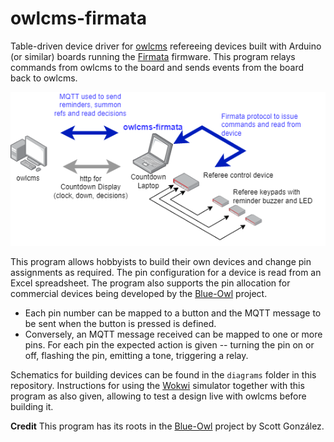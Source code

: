 # owlcms-firmata
Table-driven device driver for [owlcms](https://owlcms.github.io/owlcms4-prerelease/#/index) refereeing devices built with Arduino (or similar) boards running the [Firmata](https://github.com/firmata/protocol) firmware.  This program relays commands from owlcms to the board and sends events from the board back to owlcms.



![overview](docs/img/overview.png)

This program allows hobbyists to build their own devices and change pin assignments as required.  The pin configuration for a device is read from an Excel spreadsheet.  The program also supports the pin allocation for commercial devices being developed by the [Blue-Owl](https://github.com/scottgonzalez/blue-owl) project.

- Each pin number can be mapped to a button and the MQTT message to be sent when the button is pressed is defined.
- Conversely, an MQTT message received can be mapped to one or more pins.  For each pin the expected action is given -- turning the pin on or off, flashing the pin, emitting a tone, triggering a relay. 

Schematics for building devices can be found in the `diagrams` folder in this repository. Instructions for using the [Wokwi](https://docs.wokwi.com) simulator together with this program as also given, allowing to test a design live with owlcms before building it.

**Credit** This program has its roots in the [Blue-Owl](https://github.com/scottgonzalez/blue-owl) project by Scott González.   
